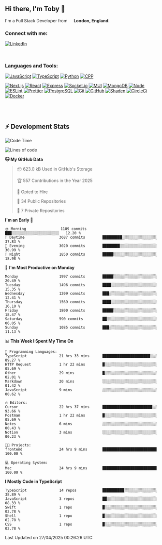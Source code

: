 ## Hi there, I'm Toby 👋

I'm a Full Stack Developer from <img src="https://cdn-icons-png.flaticon.com/512/197/197374.png" width="13" /> **London, England**.

### Connect with me:

[![LinkedIn][linkedin-shield]][linkedin-url]

<br />

### Languages and Tools:

[![JavaScript][JavaScript]][JavaScript-url] [![TypeScript][TypeScript]][TypeScript-url] [![Python][Python]][Python-url] [![CPP][CPP]][CPP-url]

[![Next.js][Next.js]][Next-url] [![React][React.js]][React-url] [![Express][Express.js]][Express-url] [![Socket.io][SocketIo]][SocketIo-url] [![MUI][MUI]][MUI-url] [![MongoDB][MongoDB]][Mongo-url] [![Node][Node.js]][Node-url] [![ESLint][ESLint]][ESLint-url] [![Prettier][Prettier]][Prettier-url] [![PostgreSQL][PostgreSQL]][PostgreSQL-url] [![Git][Git]][Git-url] [![GitHub][GitHub]][GitHub-url] [![Shadcn][Shadcn]][Shadcn-url] [![CircleCi][CircleCi]][CircleCi-url] [![Docker][Docker]][Docker-url]

<br />
<br />

## :zap: Development Stats

<!--START_SECTION:waka-->
![Code Time](http://img.shields.io/badge/Code%20Time-1%2C430%20hrs%2025%20mins-blue)

![Lines of code](https://img.shields.io/badge/From%20Hello%20World%20I%27ve%20Written-3.6%20million%20lines%20of%20code-blue)

**🐱 My GitHub Data** 

> 📦 623.0 kB Used in GitHub's Storage 
 > 
> 🏆 557 Contributions in the Year 2025
 > 
> 💼 Opted to Hire
 > 
> 📜 34 Public Repositories 
 > 
> 🔑 7 Private Repositories 
 > 
**I'm an Early 🐤** 

```text
🌞 Morning                1189 commits        ███░░░░░░░░░░░░░░░░░░░░░░   12.20 % 
🌆 Daytime                3687 commits        █████████░░░░░░░░░░░░░░░░   37.83 % 
🌃 Evening                3020 commits        ████████░░░░░░░░░░░░░░░░░   30.99 % 
🌙 Night                  1850 commits        █████░░░░░░░░░░░░░░░░░░░░   18.98 % 
```
📅 **I'm Most Productive on Monday** 

```text
Monday                   1997 commits        █████░░░░░░░░░░░░░░░░░░░░   20.49 % 
Tuesday                  1496 commits        ████░░░░░░░░░░░░░░░░░░░░░   15.35 % 
Wednesday                1209 commits        ███░░░░░░░░░░░░░░░░░░░░░░   12.41 % 
Thursday                 1569 commits        ████░░░░░░░░░░░░░░░░░░░░░   16.10 % 
Friday                   1800 commits        █████░░░░░░░░░░░░░░░░░░░░   18.47 % 
Saturday                 590 commits         ██░░░░░░░░░░░░░░░░░░░░░░░   06.05 % 
Sunday                   1085 commits        ███░░░░░░░░░░░░░░░░░░░░░░   11.13 % 
```


📊 **This Week I Spent My Time On** 

```text
💬 Programming Languages: 
TypeScript               21 hrs 33 mins      ██████████████████████░░░   89.27 % 
HTTP Request             1 hr 22 mins        █░░░░░░░░░░░░░░░░░░░░░░░░   05.69 % 
Other                    29 mins             █░░░░░░░░░░░░░░░░░░░░░░░░   02.01 % 
Markdown                 20 mins             ░░░░░░░░░░░░░░░░░░░░░░░░░   01.42 % 
JavaScript               9 mins              ░░░░░░░░░░░░░░░░░░░░░░░░░   00.62 % 

🔥 Editors: 
Cursor                   22 hrs 37 mins      ███████████████████████░░   93.66 % 
Postman                  1 hr 22 mins        █░░░░░░░░░░░░░░░░░░░░░░░░   05.69 % 
Notes                    6 mins              ░░░░░░░░░░░░░░░░░░░░░░░░░   00.43 % 
Notion                   3 mins              ░░░░░░░░░░░░░░░░░░░░░░░░░   00.23 % 

🐱‍💻 Projects: 
frontend                 24 hrs 9 mins       █████████████████████████   100.00 % 

💻 Operating System: 
Mac                      24 hrs 9 mins       █████████████████████████   100.00 % 
```

**I Mostly Code in TypeScript** 

```text
TypeScript               14 repos            ██████████░░░░░░░░░░░░░░░   38.89 % 
JavaScript               3 repos             ██░░░░░░░░░░░░░░░░░░░░░░░   08.33 % 
Swift                    1 repo              █░░░░░░░░░░░░░░░░░░░░░░░░   02.78 % 
Shell                    1 repo              █░░░░░░░░░░░░░░░░░░░░░░░░   02.78 % 
CSS                      1 repo              █░░░░░░░░░░░░░░░░░░░░░░░░   02.78 % 
```




 Last Updated on 27/04/2025 00:26:26 UTC
<!--END_SECTION:waka-->


<!-- MARKDOWN LINKS & IMAGES -->
<!-- https://www.markdownguide.org/basic-syntax/#reference-style-links -->

[CPP-url]: https://cplusplus.com/
[CPP]: https://img.shields.io/badge/-C++-blue?style=for-the-badge&logo=cplusplus
[JavaScript-url]: https://developer.mozilla.org/en-US/docs/Web/JavaScript
[JavaScript]: https://shields.io/badge/JavaScript-F7DF1E?logo=JavaScript&logoColor=000&style=for-the-badge
[TypeScript-url]: https://www.typescriptlang.org/
[TypeScript]: https://shields.io/badge/TypeScript-3178C6?logo=TypeScript&logoColor=FFF&style=for-the-badge
[Python-url]: https://www.python.org/
[Python]: https://img.shields.io/badge/python-3670A0?style=for-the-badge&logo=python&logoColor=ffdd54
[linkedin-shield]: https://img.shields.io/badge/LinkedIn-0077B5?style=for-the-badge&logo=linkedin&logoColor=white
[linkedin-url]: https://linkedin.com/in/toby-dixon-smith/
[Next.js]: https://img.shields.io/badge/next.js-000000?style=for-the-badge&logo=nextdotjs&logoColor=white
[Next-url]: https://nextjs.org/
[React.js]: https://img.shields.io/badge/React-20232A?style=for-the-badge&logo=react&logoColor=61DAFB
[React-url]: https://reactjs.org/
[Express.js]: https://img.shields.io/badge/Express.js-404D59?style=for-the-badge&logo=express
[Express-url]: https://expressjs.com/
[Node.js]: https://img.shields.io/badge/Node.js-43853D?style=for-the-badge&logo=node.js&logoColor=white
[Node-url]: https://nodejs.org/
[MongoDB]: https://img.shields.io/badge/MongoDB-4EA94B?style=for-the-badge&logo=mongodb&logoColor=white
[Mongo-url]: https://www.mongodb.com/
[ESLint]: https://img.shields.io/badge/eslint-3A33D1?style=for-the-badge&logo=eslint&logoColor=white
[ESLint-url]: https://eslint.org/
[Prettier]: https://img.shields.io/badge/prettier-1A2C34?style=for-the-badge&logo=prettier&logoColor=F7BA3E
[Prettier-url]: https://prettier.io/
[SocketIo-url]: https://socket.io/
[SocketIo]: https://img.shields.io/badge/Socket.io-010101?style=for-the-badge&logo=socket.io&badgeColor=010101
[MUI-url]: https://mui.com/
[MUI]: https://img.shields.io/badge/MUI-%230081CB.svg?style=for-the-badge&logo=mui&logoColor=white
[PostgreSQL-url]: https://www.postgresql.org/
[PostgreSQL]: https://img.shields.io/badge/postgresql-4169e1?style=for-the-badge&logo=postgresql&logoColor=white
[Git-url]: https://git-scm.com/
[Git]: https://img.shields.io/badge/GIT-E44C30?style=for-the-badge&logo=git&logoColor=white
[GitHub-url]: https://github.com/
[GitHub]: https://img.shields.io/badge/GitHub-100000?style=for-the-badge&logo=github&logoColor=white
[Shadcn-url]: https://ui.shadcn.com/
[Shadcn]: https://img.shields.io/badge/shadcn%2Fui-000?logo=shadcnui&logoColor=fff&style=for-the-badge
[CircleCi-url]: https://ui.shadcn.com/
[CircleCi]: https://img.shields.io/badge/circleci-343434?logo=circleci&logoColor=fff&style=for-the-badge
[Docker-url]: https://ui.shadcn.com/
[Docker]: https://img.shields.io/badge/docker-2496ED?logo=docker&logoColor=fff&style=for-the-badge
